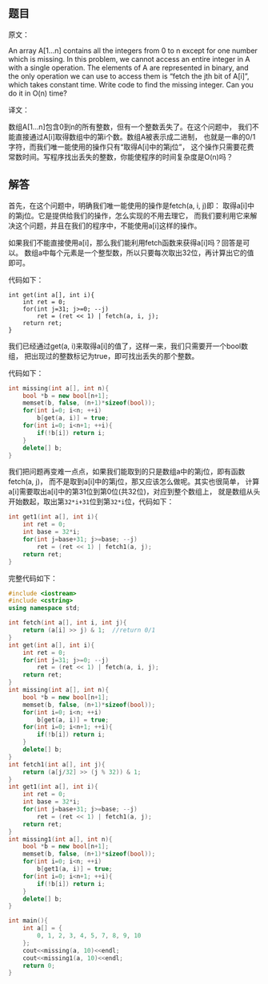 ## 题目

原文：

An array A[1…n] contains all the integers from 0 to n except for one number which is missing. In this problem, we cannot access an entire integer in A with a single operation. The elements of A are represented in binary, and the only operation we can use to access them is “fetch the jth bit of A[i]”, which takes constant time. Write code to find the missing integer. Can you do it in O(n) time?

译文：

数组A[1…n]包含0到n的所有整数，但有一个整数丢失了。在这个问题中， 我们不能直接通过A[i]取得数组中的第i个数。数组A被表示成二进制， 也就是一串的0/1字符，而我们唯一能使用的操作只有“取得A[i]中的第j位”， 这个操作只需要花费常数时间。写程序找出丢失的整数，你能使程序的时间复杂度是O(n)吗？

## 解答

首先，在这个问题中，明确我们唯一能使用的操作是fetch(a, i, j)即： 取得a[i]中的第j位。它是提供给我们的操作，怎么实现的不用去理它， 而我们要利用它来解决这个问题，并且在我们的程序中，不能使用a[i]这样的操作。

如果我们不能直接使用a[i]，那么我们能利用fetch函数来获得a[i]吗？回答是可以。 数组a中每个元素是一个整型数，所以只要每次取出32位，再计算出它的值即可。

代码如下：

```
int get(int a[], int i){
    int ret = 0;
    for(int j=31; j>=0; --j)
        ret = (ret << 1) | fetch(a, i, j);
    return ret;
}

```

我们已经通过get(a, i)来取得a[i]的值了，这样一来，我们只需要开一个bool数组， 把出现过的整数标记为true，即可找出丢失的那个整数。

代码如下：

```cpp
int missing(int a[], int n){
    bool *b = new bool[n+1];
    memset(b, false, (n+1)*sizeof(bool));
    for(int i=0; i<n; ++i)
        b[get(a, i)] = true;
    for(int i=0; i<n+1; ++i){
        if(!b[i]) return i;
    }
	delete[] b;
}

```

我们把问题再变难一点点，如果我们能取到的只是数组a中的第j位，即有函数fetch(a, j)， 而不是取到a[i]中的第j位，那又应该怎么做呢。其实也很简单， 计算a[i]需要取出a[i]中的第31位到第0位(共32位)，对应到整个数组上， 就是数组从头开始数起，取出第`32*i+31`位到第`32*i`位，代码如下：

```cpp
int get1(int a[], int i){
    int ret = 0;
    int base = 32*i;
    for(int j=base+31; j>=base; --j)
        ret = (ret << 1) | fetch1(a, j);
    return ret;
}

```

完整代码如下：

```cpp
#include <iostream>
#include <cstring>
using namespace std;

int fetch(int a[], int i, int j){
    return (a[i] >> j) & 1;  //return 0/1
}
int get(int a[], int i){
    int ret = 0;
    for(int j=31; j>=0; --j)
        ret = (ret << 1) | fetch(a, i, j);
    return ret;
}
int missing(int a[], int n){
    bool *b = new bool[n+1];
    memset(b, false, (n+1)*sizeof(bool));
    for(int i=0; i<n; ++i)
        b[get(a, i)] = true;
    for(int i=0; i<n+1; ++i){
        if(!b[i]) return i;
    }
	delete[] b;
}
int fetch1(int a[], int j){
    return (a[j/32] >> (j % 32)) & 1;
}
int get1(int a[], int i){
    int ret = 0;
    int base = 32*i;
    for(int j=base+31; j>=base; --j)
        ret = (ret << 1) | fetch1(a, j);
    return ret;
}
int missing1(int a[], int n){
    bool *b = new bool[n+1];
    memset(b, false, (n+1)*sizeof(bool));
    for(int i=0; i<n; ++i)
        b[get1(a, i)] = true;
    for(int i=0; i<n+1; ++i){
        if(!b[i]) return i;
    }
	delete[] b;
}

int main(){
    int a[] = {
        0, 1, 2, 3, 4, 5, 7, 8, 9, 10
    };
    cout<<missing(a, 10)<<endl;
    cout<<missing1(a, 10)<<endl;
    return 0;
}

```